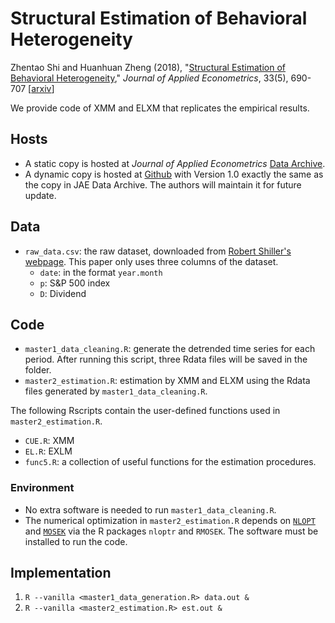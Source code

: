 # Structural Estimation of Behavioral Heterogeneity

Zhentao Shi and Huanhuan Zheng (2018), "[Structural Estimation of Behavioral Heterogeneity](https://onlinelibrary.wiley.com/doi/abs/10.1002/jae.2640)," *Journal of Applied Econometrics*, 33(5), 690-707 [[arxiv](https://arxiv.org/abs/1802.03735)]

We provide code of XMM and ELXM that replicates the empirical results.

## Hosts

* A static copy is hosted at *Journal of Applied Econometrics* [Data Archive](http://qed.econ.queensu.ca/jae/).
* A dynamic copy is hosted at [Github](https://github.com/zhentaoshi/behavioral_heterogeneity) with Version 1.0 exactly the same as the copy in JAE Data Archive. The authors will maintain it for future update.  

## Data
* `raw_data.csv`: the raw dataset, downloaded from [Robert Shiller's webpage](http://www.econ.yale.edu/~shiller/data.htm). This paper only uses three columns of the dataset.
    * `date`: in the format `year.month`
    * `p`: S&P 500 index
    * `D`: Dividend


## Code

* `master1_data_cleaning.R`: generate the detrended time series for each period. After running this script, three Rdata files will be saved in the folder.
* `master2_estimation.R`: estimation by XMM and ELXM using the Rdata files generated by `master1_data_cleaning.R`.

The following Rscripts contain the user-defined functions used in `master2_estimation.R`.
* `CUE.R`: XMM
* `EL.R`: EXLM
* `func5.R`: a collection of useful functions for the estimation procedures.


### Environment
* No extra software is needed to run `master1_data_cleaning.R`.
* The numerical optimization in `master2_estimation.R` depends on [`NLOPT`](https://nlopt.readthedocs.io/en/latest/) and [`MOSEK`](https://www.mosek.com/) via the R packages `nloptr` and `RMOSEK`. The software must be installed to run the code.

## Implementation

1. `R --vanilla <master1_data_generation.R> data.out &`
2. `R --vanilla <master2_estimation.R> est.out &`
